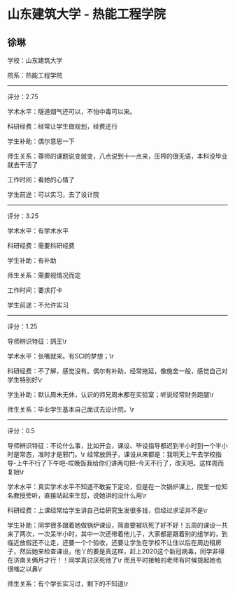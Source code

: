 # 山东建筑大学 - 热能工程学院

## 徐琳

学校：山东建筑大学

院系：热能工程学院

* * *

评分：2.75

学术水平：隧道烟气还可以，不怕中毒可以来。

科研经费：经常让学生做规划，经费还行

学生补助：偶尔意思一下

师生关系：尊师的课题说变就变，八点说到十一点来，压榨的很无语，本科没毕业就去干活了

工作时间：看她的心情了

学生前途：可以实习，去了设计院

* * *

评分：3.25

学术水平：有学术水平

科研经费：需要科研经费

学生补助：有补助

师生关系：需要视情况而定

工作时间：要求打卡

学生前途：不允许实习

* * *

评分：1.25

导师辨识特征：鸽王\r

学术水平：张嘴就来。有SCI的梦想；\r

科研经费：不了解，感觉没有。偶尔有补助，经常拖延，像施舍一般，感觉自己对学生特别好\r

学生补助：默认周末无休，认识的师兄周末都在实验室；听说经常财务跑腿\r

师生关系：毕业学生基本自己面试去设计院。\r

* * *

评分：0.5

导师辨识特征：不论什么事，比如开会，课设、毕设指导都迟到半小时到一个半小时是常态，准时才是邪门。\r
经常放鸽子，课设从来都是：我明天上午去学校指导-上午不行了下午吧-哎晚饭我给你们讲两句把-今天不行了，改天吧。这样周而复始\r

学术水平：真实学术水平不知道不敢妄下定论，但是在一次锅炉课上，院里一位知名教授旁听，直接站起来生怼，说她讲的没什么用\r

科研经费：上课经常给学生讲自己给研究生发很多钱，但经过求证并不是\r

学生补助：同学很多跟着她做锅炉课设，简直要被坑死了好不好！五周的课设一共来了两次，一次呆半小时，其中一次还带着他儿子，大家都是跟着别的组学的，到临近放假还不让走，还要一个个验收，还要让学生在学校不让住以后在周边租房子，然后她来检查课设，他丫的要是真这样，赶上2020这个新冠病毒，同学非得在济南关俩月才行！！同学真讨厌死他了\r
而且平时接触的老师有时候提起她也很嗤之以鼻\r

师生关系：有个学长实习过，剩下的不知道\r